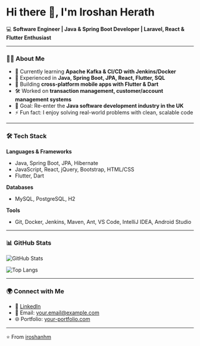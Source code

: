 # Hi there 👋, I'm Iroshan Herath  

💻 **Software Engineer | Java & Spring Boot Developer | Laravel, React & Flutter Enthusiast**

---

### 👨‍💻 About Me
- 🌱 Currently learning **Apache Kafka & CI/CD with Jenkins/Docker**
- 💼 Experienced in **Java, Spring Boot, JPA, React, Flutter, SQL**
- 📱 Building **cross-platform mobile apps with Flutter & Dart**
- 🛠️ Worked on **transaction management, customer/account management systems**
- 🎯 Goal: Re-enter the **Java software development industry in the UK**
- ⚡ Fun fact: I enjoy solving real-world problems with clean, scalable code  

---

### 🛠️ Tech Stack
**Languages & Frameworks**
- Java, Spring Boot, JPA, Hibernate  
- JavaScript, React, jQuery, Bootstrap, HTML/CSS  
- Flutter, Dart  

**Databases**
- MySQL, PostgreSQL, H2  

**Tools**
- Git, Docker, Jenkins, Maven, Ant, VS Code, IntelliJ IDEA, Android Studio  

---

### 📊 GitHub Stats
![GitHub Stats](https://github-readme-stats.vercel.app/api?username=YOUR_USERNAME&show_icons=true&theme=radical)

![Top Langs](https://github-readme-stats.vercel.app/api/top-langs/?username=YOUR_USERNAME&layout=compact&theme=radical)


---

### 🌍 Connect with Me
- 💼 [LinkedIn](https://www.linkedin.com/)  
- 📧 Email: your.email@example.com  
- 🌐 Portfolio: [your-portfolio.com](https://your-portfolio.com)  

---
⭐️ From [iroshanhm](https://github.com/iroshanhm)
